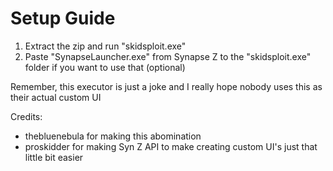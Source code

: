 # Setup Guide
1. Extract the zip and run "skidsploit.exe"
2. Paste "SynapseLauncher.exe" from Synapse Z to the "skidsploit.exe" folder if you want to use that (optional)

Remember, this executor is just a joke and I really hope nobody uses this as their actual custom UI

Credits:
- thebluenebula for making this abomination
- proskidder for making Syn Z API to make creating custom UI's just that little bit easier
